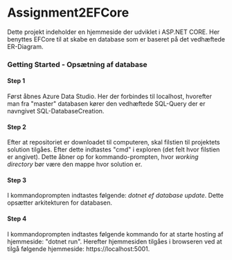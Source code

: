 # Assignment2EFCore
Dette projekt indeholder en hjemmeside der udviklet i ASP.NET CORE. Her benyttes EFCore til at skabe en database som er baseret på det vedhæftede ER-Diagram.

### Getting Started - Opsætning af database
#### Step 1
Først åbnes Azure Data Studio. Her der forbindes til localhost, hvorefter man fra "master" databasen kører den vedhæftede SQL-Query der er navngivet SQL-DatabaseCreation.

#### Step 2
Efter at repositoriet er downloadet til computeren, skal filstien til projektets solution tilgåes.
Efter dette indtastes "cmd" i exploren (det felt hvor filstien er angivet). Dette åbner op for kommando-prompten, hvor _working directory_ bør være den mappe hvor solution er.

#### Step 3
I kommandoprompten indtastes følgende: _dotnet ef database update_. Dette opsætter arkitekturen for databasen.

#### Step 4
I kommandoprompten indtastes følgende kommando for at starte hosting af hjemmeside: "dotnet run".
Herefter hjemmesiden tilgåes i browseren ved at tilgå følgende hjemmeside: https://localhost:5001.
